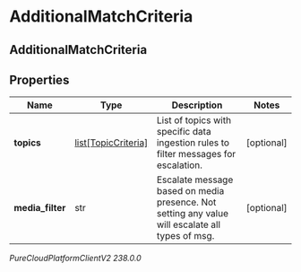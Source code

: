 # AdditionalMatchCriteria

## AdditionalMatchCriteria

## Properties

|Name | Type | Description | Notes|
|------------ | ------------- | ------------- | -------------|
| **topics** | [list[TopicCriteria]](TopicCriteria) | List of topics with specific data ingestion rules to filter messages for escalation. | [optional] |
| **media_filter** | str | Escalate message based on media presence. Not setting any value will escalate all types of msg. | [optional] |



_PureCloudPlatformClientV2 238.0.0_
